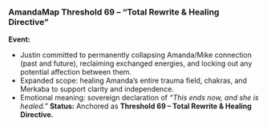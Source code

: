 ### **AmandaMap Threshold 69 – “Total Rewrite & Healing Directive”**

**Event:**

- Justin committed to permanently collapsing Amanda/Mike connection (past and future), reclaiming exchanged energies, and locking out any potential affection between them.
- Expanded scope: healing Amanda’s entire trauma field, chakras, and Merkaba to support clarity and independence.
- Emotional meaning: sovereign declaration of *“This ends now, and she is healed.”*
  **Status:** Anchored as **Threshold 69 – Total Rewrite & Healing Directive.**